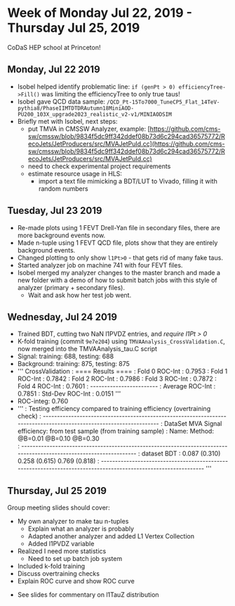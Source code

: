 # Week of Monday Jul 22, 2019 - Thursday Jul 25, 2019

CoDaS HEP school at Princeton!

## Monday, Jul 22 2019

- Isobel helped identify problematic line: `if (genPt > 0) efficiencyTree->Fill()` was
  limiting the efficiencyTree to only true taus!
- Isobel gave QCD data sample: `/QCD_Pt-15To7000_TuneCP5_Flat_14TeV-pythia8/PhaseIIMTDTDRAutumn18MiniAOD-PU200_103X_upgrade2023_realistic_v2-v1/MINIAODSIM`
- Briefly met with Isobel, next steps:
  * put TMVA in CMSSW Analyzer, example: [https://github.com/cms-sw/cmssw/blob/9834f5dc9ff342ddef08b73d6c294cad36575772/RecoJets/JetProducers/src/MVAJetPuId.cc](https://github.com/cms-sw/cmssw/blob/9834f5dc9ff342ddef08b73d6c294cad36575772/RecoJets/JetProducers/src/MVAJetPuId.cc)
  * need to check experimental project requirements
  * estimate resource usage in HLS:
    * import a text file mimicking a BDT/LUT to Vivado, filling it with random numbers
    

## Tuesday, Jul 23 2019

- Re-made plots using 1 FEVT Drell-Yan file in secondary files,	there are more background events now.
- Made n-tuple using 1 FEVT QCD	       file, plots show that they are entirely background events.
- Changed plotting to only show `l1Pt>0` - that gets rid of many fake taus.
- Started analyzer job on machine 741 with four FEVT files.
- Isobel merged my analyzer changes to the master branch and made a new folder with a demo of how to submit batch jobs with this style of analyzer (primary + secondary files).
  - Wait and ask how her test job went.

## Wednesday, Jul 24 2019

- Trained BDT, cutting two NaN l1PVDZ entries, and *require l1Pt > 0*
- K-fold training (commit `9e7e204`) using `TMVAAnalysis_CrossValidation.C`, now merged into
  the TMVAAnalysis_tau.C script
- Signal: training: 688, testing: 688
- Background: training: 875, testing: 875
- '''
  CrossValidation          :  ==== Results ====
                         : Fold  0 ROC-Int : 0.7953
                         : Fold  1 ROC-Int : 0.7842
                         : Fold  2 ROC-Int : 0.7986
                         : Fold  3 ROC-Int : 0.7872
                         : Fold  4 ROC-Int : 0.7601
                         : ------------------------
                         : Average ROC-Int : 0.7851
                         : Std-Dev ROC-Int : 0.0151
  '''
- ROC-integ: 0.760
- '''
                           : Testing efficiency compared to training efficiency (overtraining check)
                         : -------------------------------------------------------------------------------------------------------------------
                         : DataSet              MVA              Signal efficiency: from test sample (from training sample) 
                         : Name:                Method:          @B=0.01             @B=0.10            @B=0.30   
                         : -------------------------------------------------------------------------------------------------------------------
                         : dataset              BDT            : 0.087 (0.310)       0.258 (0.615)      0.769 (0.818)
                         : ---------------------------------------------------------------------------------------------------------------
'''


## Thursday, Jul 25 2019

Group meeting slides should cover:

- My own analyzer to make tau n-tuples
  * Explain what an analyzer is probably
  * Adapted another analyzer and added L1 Vertex Collection
  * Added l1PVDZ variable
- Realized I need more statistics
  * Need to set up batch job system
- Included k-fold training
- Discuss overtraining checks
- Explain ROC curve and show ROC curve

* See slides for commentary on l1TauZ distribution
